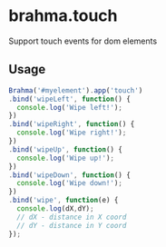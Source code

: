brahma.touch
============

Support touch events for dom elements

## Usage
```javascript
Brahma('#myelement').app('touch')
.bind('wipeLeft', function() {
  console.log('Wipe left!');
})
.bind('wipeRight', function() {
  console.log('Wipe right!');
})
.bind('wipeUp', function() {
  console.log('Wipe up!');
})
.bind('wipeDown', function() {
  console.log('Wipe down!');
})
.bind('wipe', function(e) {
  console.log(dX,dY);
  // dX - distance in X coord
  // dY - distance in Y coord
});
```
